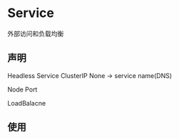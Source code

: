 # Service

外部访问和负载均衡

## 声明

Headless Service ClusterIP None -> service name(DNS)

Node Port

LoadBalacne

## 使用
